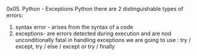 0x05. Python - Exceptions
Python
there are 2 distinguishable types of errors:
1. syntax error - arises from the syntax of a code
2. exceptions- are errors detected during execution and are nod unconditionally fatal
	 in handling exceptions we are going to use : try / except, try / else / except or try / finally

